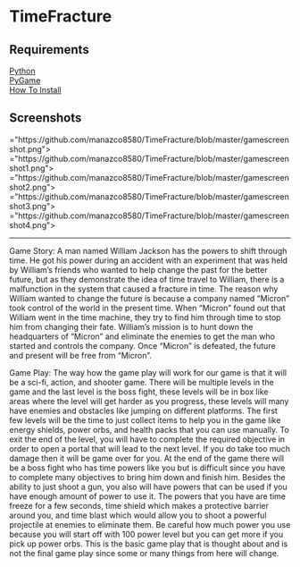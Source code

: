 # TimeFracture

<h2>Requirements</h2>
<a href="https://www.python.org/downloads/">Python</a><br>
<a href="https://www.lfd.uci.edu/~gohlke/pythonlibs/#pygame">PyGame</a><br>
<a href="https://www.youtube.com/watch?v=_GikMdhAhv0&t=58s">How To Install</a><br>

<h2>Screenshots</h2>
<img src>="https://github.com/manazco8580/TimeFracture/blob/master/gamescreenshot.png">
<img src>="https://github.com/manazco8580/TimeFracture/blob/master/gamescreenshot1.png">
<img src>="https://github.com/manazco8580/TimeFracture/blob/master/gamescreenshot2.png">
<img src>="https://github.com/manazco8580/TimeFracture/blob/master/gamescreenshot3.png">
<img src>="https://github.com/manazco8580/TimeFracture/blob/master/gamescreenshot4.png">

<hr>

<p>
Game Story:
A man named William Jackson has the powers to shift through time. He got his power during an accident with an experiment that was held by William’s friends who wanted to help change the past for the better future, but as they demonstrate the idea of time travel to William, there is a malfunction in the system that caused a fracture in time. The reason why William wanted to change the future is because a company named “Micron” took control of the world in the present time. When “Micron” found out that William went in the time machine, they try to find him through time to stop him from changing their fate. William’s mission is to hunt down the headquarters of “Micron” and eliminate the enemies to get the man who started and controls the company. Once “Micron” is defeated, the future and present will be free from “Micron”.  
</p>

<p>
Game Play:
The way how the game play will work for our game is that it will be a sci-fi, action, and shooter game. There will be multiple levels in the game and the last level is the boss fight, these levels will be in box like areas where the level will get harder as you progress, these levels will many have enemies and obstacles like jumping on different platforms. The first few levels will be the time to just collect items to help you in the game like energy shields, power orbs, and health packs that you can use manually. To exit the end of the level, you will have to complete the required objective in order to open a portal that will lead to the next level. If you do take too much damage then it will be game over for you. At the end of the game there will be a boss fight who has time powers like you but is difficult since you have to complete many objectives to bring him down and finish him. Besides the ability to just shoot a gun, you also will have powers that can be used if you have enough amount of power to use it. The powers that you have are time freeze for a few seconds, time shield which makes a protective barrier around you, and time blast which would allow you to shoot a powerful projectile at enemies to eliminate them. Be careful how much power you use because you will start off with 100 power level but you can get more if you pick up power orbs. This is the basic game play that is thought about and is not the final game play since some or many things from here will change.  
</p>
